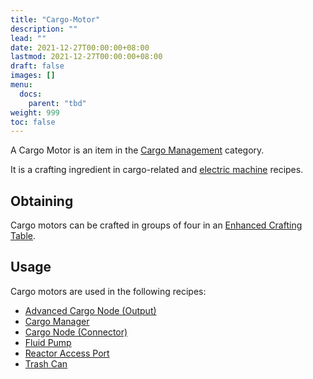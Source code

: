 ```yaml
---
title: "Cargo-Motor"
description: ""
lead: ""
date: 2021-12-27T00:00:00+08:00
lastmod: 2021-12-27T00:00:00+08:00
draft: false
images: []
menu: 
  docs:
    parent: "tbd"
weight: 999
toc: false
---
```


A Cargo Motor is an item in the [Cargo Management](https://github.com/Slimefun/Slimefun4/wiki/Cargo-Management) category.

It is a crafting ingredient in cargo-related and [electric machine](https://github.com/Slimefun/Slimefun4/wiki/Electric-Machines) recipes.

## Obtaining

Cargo motors can be crafted in groups of four in an [Enhanced Crafting Table](https://github.com/Slimefun/Slimefun4/wiki/Enhanced-Crafting-Table).

## Usage

Cargo motors are used in the following recipes:

* [Advanced Cargo Node (Output)](https://github.com/Slimefun/Slimefun4/wiki/Advanced-Output-Node)
* [Cargo Manager](https://github.com/Slimefun/Slimefun4/wiki/Cargo-Manager)
* [Cargo Node (Connector)](https://github.com/Slimefun/Slimefun4/wiki/Connector-Node)
* [Fluid Pump](https://github.com/Slimefun/Slimefun4/wiki/Fluid-Pump)
* [Reactor Access Port](https://github.com/Slimefun/Slimefun4/wiki/Reactors)
* [Trash Can](https://github.com/Slimefun/Slimefun4/wiki/Trash-Can)
